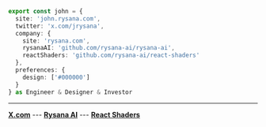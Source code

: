 ```ts
export const john = {
  site: 'john.rysana.com',
  twitter: 'x.com/jrysana',
  company: {
    site: 'rysana.com',
    rysanaAI: 'github.com/rysana-ai/rysana-ai',
    reactShaders: 'github.com/rysana-ai/react-shaders'
  },
  preferences: {
    design: ['#000000']
  }
} as Engineer & Designer & Investor
```
---
<p>
  <a href="https://x.com/jrysana"><strong>X.com</strong></a>
  ---
  <a href="https://rysana.com"><strong>Rysana AI</strong></a>
  ---
  <a href="https://rysana.com/docs/react-shaders"><strong>React Shaders</strong></a>
</p>
